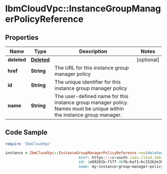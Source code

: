 # IbmCloudVpc::InstanceGroupManagerPolicyReference

## Properties

Name | Type | Description | Notes
------------ | ------------- | ------------- | -------------
**deleted** | [**Deleted**](Deleted.md) |  | [optional] 
**href** | **String** | The URL for this instance group manager policy | 
**id** | **String** | The unique identifier for this instance group manager policy | 
**name** | **String** | The user-defined name for this instance group manager policy. Names must be unique within the instance group manager. | 

## Code Sample

```ruby
require 'IbmCloudVpc'

instance = IbmCloudVpc::InstanceGroupManagerPolicyReference.new(deleted: null,
                                 href: https://us-south.iaas.cloud.ibm.com/v1/instance_groups/dd754295-e9e0-4c9d-bf6c-58fbc59e5727/managers/4c939b00-601f-11ea-bca2-000c29475bed/policies/1e09281b-f177-46fb-baf1-bc152b2e391a,
                                 id: 1e09281b-f177-46fb-baf1-bc152b2e391a,
                                 name: my-instance-group-manager-policy)
```


